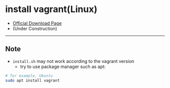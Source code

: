 install vagrant(Linux)
==========================

- [Official Download Page](https://www.vagrantup.com/downloads.html)
- (Under Construction)

----------

## Note

- `install.sh` may not work according to the vagrant version
    * try to use package manager such as apt:

```bash
# for example, Ubuntu
sudo apt install vagrant
```